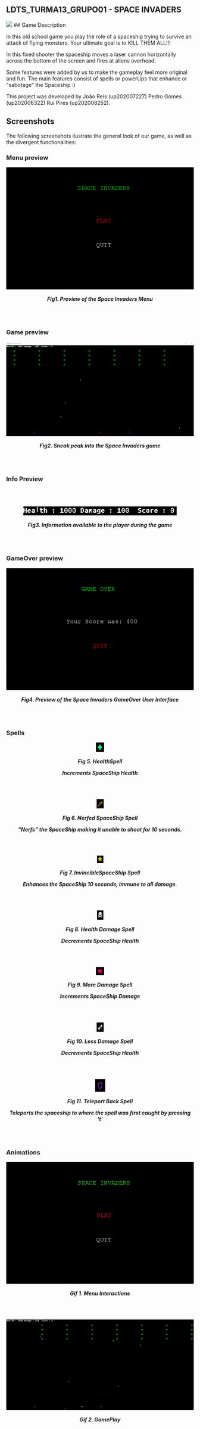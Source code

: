 
 ## LDTS_TURMA13_GRUPO01 - SPACE INVADERS
<img src='https://bettercodehub.com/edge/badge/FEUP-LDTS-2021/ldts-project-assignment-g1301?branch=master&token=4afe376c723dc0c7b41d28abd2445aadd6448d94'>
## Game Description

In this old school game you play the role of a spaceship trying to survive an attack of flying monsters. Your ultimate goal is to KILL THEM ALL!!!

In this fixed shooter the spaceship moves a laser cannon horizontally across the bottom of the screen and fires at aliens overhead.

Some features were added by us to make the gameplay feel more original and fun.
The main features consist of spells or powerUps that enhance or "sabotage" the Spaceship :)

This project was developed by João Reis (up202007227) Pedro Gomes (up202006322) Rui Pires (up202008252).


## Screenshots

The following screenshots ilustrate the general look of our game, as well as the divergent functionalities:

### Menu preview

<p align="center" justify="center">
  <img src="docs/images/menu.png"/>
</p>
<p align="center">
  <b><i>Fig1. Preview of the Space Invaders Menu</i></b>
</p>
<br>
<br />

### Game preview

<p align="center" justify="center">
  <img src="docs/images/current_game.png"/>
</p>
<p align="center">
  <b><i>Fig2. Sneak peak into the Space Invaders game</i></b>
</p>
<br>
<br />

### Info Preview
<br>
<br />
<p align="center" justify="center">
  <img src="docs/images/Information.png"/>
</p>
<p align="center">
  <b><i>Fig3. Information available to the player during the game</i></b>
</p>
<br>
<br />

### GameOver preview

<p align="center" justify="center">
  <img src="docs/images/GameOver.png"/>
</p>
<p align="center">
  <b><i>Fig4. Preview of the Space Invaders GameOver User Interface</i></b>
</p>
<br>
<br />

### Spells

<p align="center" justify="center">
  <img src="docs/images/Health_Spell.png"/>
</p>
<p align="center">
  <b><i>Fig 5. HealthSpell </i></b>

</p>  
<p align="center">
  <b><i>Increments SpaceShip Health </i></b>

</p>  
<br>
<br />

<p align="center" justify="center">
  <img src="docs/images/Nerfed_Spell.png"/>
</p>
<p align="center">
  <b><i>Fig 6. Nerfed SpaceShip Spell</i></b>
</p>  
<p align="center">
  <b><i>"Nerfs" the  SpaceShip making it unable to shoot for 10 seconds. </i></b>

</p> 

<br>
<br />

<p align="center" justify="center">
  <img src="docs/images/Invincible_Spell.png"/>
</p>
<p align="center">
  <b><i>Fig 7. InvincibleSpaceShip Spell</i></b>
</p>  
<p align="center">
  <b><i>Enhances the SpaceShip 10 seconds, immune to all damage. </i></b>

</p> 
<br>
<br />

<p align="center" justify="center">
  <img src="docs/images/X_Spell.png"/>
</p>
<p align="center">
  <b><i>Fig 8. Health Damage Spell </i></b>
</p>
<p align="center">
  <b><i>Decrements SpaceShip Health </i></b>

</p> 
<br>
<br />

<p align="center" justify="center">
  <img src="docs/images/Damage_Spell.png"/>
</p>
<p align="center">
  <b><i>Fig 9. More Damage Spell </i></b>
</p>
<p align="center">
  <b><i>Increments SpaceShip Damage </i></b>

</p> 
<br>
<br />

<p align="center" justify="center">
  <img src="docs/images/Less_Dmg_Spell.png"/>
</p>
<p align="center">
  <b><i>Fig 10. Less Damage Spell </i></b>
</p>
<p align="center">
  <b><i>Decrements SpaceShip Health </i></b>

</p> 

<br>
<br />


<p align="center" justify="center">
  <img src="docs/images/TPBack.png"/>
</p>
<p align="center">
  <b><i>Fig 11. Teleport Back  Spell </i></b>
</p>
<p align="center">
  <b><i>Teleports the spaceship to where the spell was first caught by pressing 't' </i></b>

</p> 

<br>
<br />

### Animations

<p align="center" justify="center">
  <img src="docs/images/menu.gif"/>
</p>
<p align="center">
  <b><i>Gif 1. Menu Interactions</i></b>
</p>

<br>
<br />

<p align="center" justify="center">
  <img src="docs/images/gameplay.gif"/>
</p>
<p align="center">
  <b><i>Gif 2. GamePlay</i></b>
</p>


